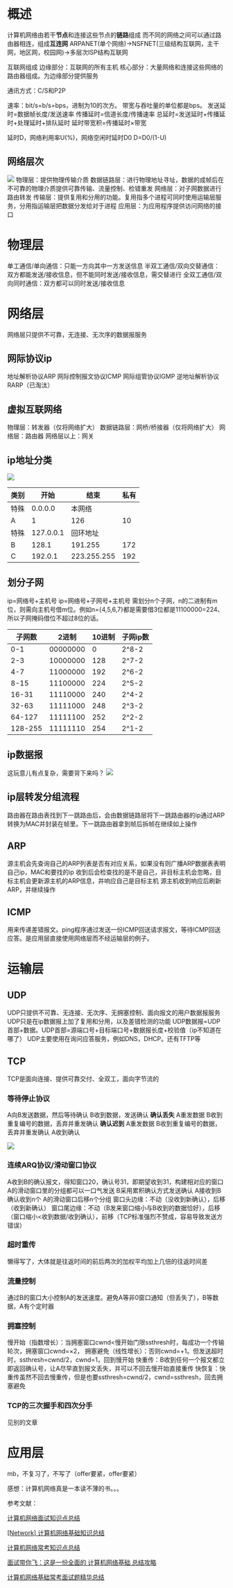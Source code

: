 # 概述
计算机网络由若干**节点**和连接这些节点的**链路**组成
而不同的网络之间可以通过路由器相连，组成**互连网**
ARPANET(单个网络)->NSFNET(三级结构互联网，主干网，地区网，校园网)->多层次ISP结构互联网

互联网组成
边缘部分：互联网的所有主机
核心部分：大量网络和连接这些网络的路由器组成。为边缘部分提供服务

通讯方式：C/S和P2P

速率：bit/s=b/s=bps，进制为10的次方。
带宽与吞吐量的单位都是bps。
发送延时=数据帧长度/发送速率
传播延时=信道长度/传播速率
总延时=发送延时+传播延时+处理延时+排队延时
延时带宽积=传播延时×带宽

延时D，网络利用率U(%)，网络空闲时延时D0
D=D0/(1-U)

## 网络层次
![](/file/blog/code/20180916/user-gold-cdn.xitu.io-2018-4-19-162db5e913e9edfe)
物理层：提供物理传输介质
数据链路层：进行物理地址寻址，数据的成帧后在不可靠的物理介质提供可靠传输、流量控制、检错重发
网络层：对子网数据进行路由转发
传输层：提供复用和分用的功能。复用指多个进程可同时使用运输层服务，分用指运输层把数据分发给对于进程
应用层：为应用程序提供访问网络的接口

# 物理层
单工通信/单向通信：只能一方向其中一方发送信息
半双工通信/双向交替通信：双方都能发送/接收信息，但不能同时发送/接收信息，需交替进行
全双工通信/双向同时通信：双方都可以同时发送/接收信息

# 网络层
网络层只提供不可靠，无连接、无次序的数据报服务

## 网际协议ip
地址解析协议ARP
网际控制报文协议ICMP
网际组管协议IGMP
逆地址解析协议RARP（已淘汰）

## 虚拟互联网络
物理层：转发器（仅将网络扩大）
数据链路层：网桥/桥接器（仅将网络扩大）
网络层：路由器
网络层以上：网关

## ip地址分类
![](/file/blog/code/20180916/upload-images.jianshu.io-upload_images-53611-7532225bfcde2721.png.1.png)

|类别|开始|结束|私有|
|-|-|-|-|
|特殊|0.0.0.0|本网络||
|A|1|126|10|
|特殊|127.0.0.1|回环地址||
|B|128.1|191.255|172|
|C|192.0.1|223.255.255|192|

## 划分子网
ip=网络号+主机号
ip=网络号+子网号+主机号
需划分n个子网，n的二进制有m位，则需向主机号借m位。例如n={4,5,6,7}都是需要借3位都是11100000=224、所以子网掩码借位不超过8位的话。

|子网数|2进制|10进制|子网ip数|
|-|-|-|-|
|0-1|00000000|0|2^8-2|
|2-3|10000000|128|2^7-2|
|4-7|11000000|192|2^6-2|
|8-15|11100000|224|2^5-2|
|16-31|11110000|240|2^4-2|
|32-63|11111000|248|2^3-2|
|64-127|11111100|252|2^2-2|
|128-255|11111110|254|2^1-2|

## ip数据报
这玩意儿有点复杂，需要背下来吗？
![](/file/blog/code/20180916/upload-images.jianshu.io-upload_images-53611-aaa5ffa98abeb59d.jpg.1.jpg)

## ip层转发分组流程
路由器在路由表找到下一跳路由后，会由数据链路层将下一跳路由器的ip通过ARP转换为MAC并封装在帧里。下一跳路由器拿到帧后拆帧在继续如上操作

## ARP
源主机会先查询自己的ARP列表是否有对应关系，如果没有则广播ARP数据表表明自己ip，MAC和要找的ip
收到后会检查找的是不是自己，非目标主机会忽略，目标主机会更新源主机的ARP信息，并响应自己是目标主机
源主机收到响应后刷新ARP，并继续操作

## ICMP
用来传递差错报文。ping程序通过发送一份ICMP回送请求报文，等待ICMP回送应答。是应用层直接使用网络层而不经运输层的例子。

# 运输层

## UDP
UDP只提供不可靠、无连接、无次序、无拥塞控制、面向报文的用户数据报服务
UDP只是在ip数据报上加了复用和分用，以及差错检测的功能
UDP数据报=UDP首部+数据。UDP首部=源端口号+目标端口号+数据报长度+校验值（ip不知道在哪了）
UDP主要使用在询问应答服务，例如DNS，DHCP。还有TFTP等

## TCP
TCP是面向连接、提供可靠交付、全双工，面向字节流的

### 等待停止协议
A向B发送数据，然后等待确认
B收到数据，发送确认
**确认丢失**
A重发数据
B收到重复编号的数据，丢弃并重发确认
**确认迟到**
A重发数据
B收到重复编号的数据，丢弃并重发确认
A收到确认

![](/file/blog/code/20180916/upload-images.jianshu.io-upload_images-53611-da2d1badf7d86d0f.png.1.png)

### 连续ARQ协议/滑动窗口协议
A收到B的确认报文，得知窗口20，确认号31，即期望收到31，构建相对应的窗口
A的滑动窗口里的分组都可以一口气发送
B采用累积确认方式发送确认
A接收到B确认收到n个
A的滑动窗口后移n个分组
窗口头边缘：不动（没收到新确认），后移（收到新确认）
窗口尾边缘：不动（B发来窗口缩小与B收到的数据恰好），后移（窗口缩小<收到数据/收到确认），前移（TCP标准强烈不赞成，容易导致发送方错误）

### 超时重传
懒得写了，大体就是往返时间的前后两次的加权平均加上几倍的往返时间差

### 流量控制
通过B的窗口大小控制A的发送速度。避免A等非0窗口通知（但丢失了），B等数据，A有个定时器

### 拥塞控制
慢开始（指数增长）：当拥塞窗口cwnd<慢开始门限ssthresh时，每成功一个传输轮次，拥塞窗口cwnd=×2，
拥塞避免（线性增长）：否则cwnd=+1。但发送超时时，ssthresh=cwnd/2，cwnd=1，回到慢开始
快重传：B收到任何一个报文都立即返回确认号，让A尽早直到报文丢失，并可以不回去慢开始直接重传
快恢复：快重传虽然不回去慢重传，但是也要ssthresh=cwnd/2，cwnd=ssthresh，回去拥塞避免

### TCP的三次握手和四次分手
见别的文章

# 应用层
mb，不复习了，不写了（offer要紧，offer要紧）

感想：计算机网络真是一本读不薄的书。。。

参考文献：

[计算机网络面试知识点总结](https://www.jianshu.com/p/7deb521aba1e "计算机网络面试知识点总结")

[[Network] 计算机网络基础知识总结](http://www.cnblogs.com/maybe2030/p/4781555.html "[Network] 计算机网络基础知识总结")

[计算机网络常考知识点总结](https://www.cnblogs.com/zhanggui/p/4720516.html "计算机网络常考知识点总结")

[面试带你飞：这是一份全面的 计算机网络基础 总结攻略](https://juejin.im/post/5ad7e6c35188252ebd06acfa "面试带你飞：这是一份全面的 计算机网络基础 总结攻略")

[计算机网络基础常考面试题精华总结](https://zhuanlan.zhihu.com/p/22202820 "计算机网络基础常考面试题精华总结")